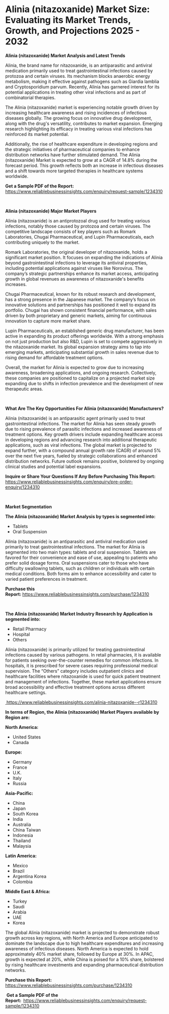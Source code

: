 <p><h1>Alinia (nitazoxanide) Market Size: Evaluating its Market Trends, Growth, and Projections 2025 - 2032</h1></p><p><strong>Alinia (nitazoxanide) Market Analysis and Latest Trends</strong></p>
<p><p>Alinia, the brand name for nitazoxanide, is an antiparasitic and antiviral medication primarily used to treat gastrointestinal infections caused by protozoa and certain viruses. Its mechanism blocks anaerobic energy metabolism, making it effective against pathogens such as Giardia lamblia and Cryptosporidium parvum. Recently, Alinia has garnered interest for its potential applications in treating other viral infections and as part of combinatorial therapies.</p><p>The Alinia (nitazoxanide) market is experiencing notable growth driven by increasing healthcare awareness and rising incidences of infectious diseases globally. The growing focus on innovative drug development, along with the drug's versatility, contributes to market expansion. Emerging research highlighting its efficacy in treating various viral infections has reinforced its market potential. </p><p>Additionally, the rise of healthcare expenditure in developing regions and the strategic initiatives of pharmaceutical companies to enhance distribution networks have further stimulated demand. The Alinia (nitazoxanide) Market is expected to grow at a CAGR of 14.8% during the forecast period. This growth reflects both an increase in infectious diseases and a shift towards more targeted therapies in healthcare systems worldwide.</p></p>
<p><strong>Get a Sample PDF of the Report:&nbsp;</strong> <a href="https://www.reliablebusinessinsights.com/enquiry/request-sample/1234310?utm_campaign=2247&utm_medium=2&utm_source=Github&utm_content=ia&utm_term=19042025&utm_id=alinia-nitazoxanide">https://www.reliablebusinessinsights.com/enquiry/request-sample/1234310</a></p>
<p>&nbsp;</p>
<p><strong>Alinia (nitazoxanide) Major Market Players</strong></p>
<p><p>Alinia (nitazoxanide) is an antiprotozoal drug used for treating various infections, notably those caused by protozoa and certain viruses. The competitive landscape consists of key players such as Romark Laboratories, Chugai Pharmaceutical, and Lupin Pharmaceuticals, each contributing uniquely to the market.</p><p>Romark Laboratories, the original developer of nitazoxanide, holds a significant market position. It focuses on expanding the indications of Alinia beyond gastrointestinal infections to leverage its antiviral properties, including potential applications against viruses like Norovirus. The company’s strategic partnerships enhance its market access, anticipating growth in global revenues as awareness of nitazoxanide's benefits increases.</p><p>Chugai Pharmaceutical, known for its robust research and development, has a strong presence in the Japanese market. The company’s focus on innovative solutions and partnerships has positioned it well to expand its portfolio. Chugai has shown consistent financial performance, with sales driven by both proprietary and generic markets, aiming for continuous innovation to capture more market share.</p><p>Lupin Pharmaceuticals, an established generic drug manufacturer, has been active in expanding its product offerings worldwide. With a strong emphasis on not just production but also R&D, Lupin is set to compete aggressively in the nitazoxanide market. Its global expansion strategy aims to tap into emerging markets, anticipating substantial growth in sales revenue due to rising demand for affordable treatment options.</p><p>Overall, the market for Alinia is expected to grow due to increasing awareness, broadening applications, and ongoing research. Collectively, these companies are positioned to capitalize on a projected market size expanding due to shifts in infection prevalence and the development of new therapeutic areas.</p></p>
<p>&nbsp;</p>
<p><strong>What Are The Key Opportunities For Alinia (nitazoxanide) Manufacturers?</strong></p>
<p><p>Alinia (nitazoxanide) is an antiparasitic agent primarily used to treat gastrointestinal infections. The market for Alinia has seen steady growth due to rising prevalence of parasitic infections and increased awareness of treatment options. Key growth drivers include expanding healthcare access in developing regions and advancing research into additional therapeutic applications, such as viral infections. The global market is projected to expand further, with a compound annual growth rate (CAGR) of around 5% over the next five years, fueled by strategic collaborations and enhanced distribution networks. Future outlook remains positive, bolstered by ongoing clinical studies and potential label expansions.</p></p>
<p><strong>Inquire or Share Your Questions If Any Before Purchasing This Report:</strong> <a href="https://www.reliablebusinessinsights.com/enquiry/pre-order-enquiry/1234310?utm_campaign=2247&utm_medium=2&utm_source=Github&utm_content=ia&utm_term=19042025&utm_id=alinia-nitazoxanide">https://www.reliablebusinessinsights.com/enquiry/pre-order-enquiry/1234310</a></p>
<p>&nbsp;</p>
<p><strong>Market Segmentation</strong></p>
<p><strong>The Alinia (nitazoxanide) Market Analysis by types is segmented into:</strong></p>
<p><ul><li>Tablets</li><li>Oral Suspension</li></ul></p>
<p><p>Alinia (nitazoxanide) is an antiparasitic and antiviral medication used primarily to treat gastrointestinal infections. The market for Alinia is segmented into two main types: tablets and oral suspension. Tablets are favored for their convenience and ease of use, appealing to patients who prefer solid dosage forms. Oral suspensions cater to those who have difficulty swallowing tablets, such as children or individuals with certain medical conditions. Both forms aim to enhance accessibility and cater to varied patient preferences in treatment.</p></p>
<p><strong>Purchase this Report:&nbsp;</strong><a href="https://www.reliablebusinessinsights.com/purchase/1234310?utm_campaign=2247&utm_medium=2&utm_source=Github&utm_content=ia&utm_term=19042025&utm_id=alinia-nitazoxanide">https://www.reliablebusinessinsights.com/purchase/1234310</a></p>
<p>&nbsp;</p>
<p><strong>The Alinia (nitazoxanide) Market Industry Research by Application is segmented into:</strong></p>
<p><ul><li>Retail Pharmacy</li><li>Hospital</li><li>Others</li></ul></p>
<p><p>Alinia (nitazoxanide) is primarily utilized for treating gastrointestinal infections caused by various pathogens. In retail pharmacies, it is available for patients seeking over-the-counter remedies for common infections. In hospitals, it is prescribed for severe cases requiring professional medical supervision. The “Others” category includes outpatient clinics and healthcare facilities where nitazoxanide is used for quick patient treatment and management of infections. Together, these market applications ensure broad accessibility and effective treatment options across different healthcare settings.</p></p>
<p><a href="https://www.reliablebusinessinsights.com/alinia-nitazoxanide--r1234310?utm_campaign=2247&utm_medium=2&utm_source=Github&utm_content=ia&utm_term=19042025&utm_id=alinia-nitazoxanide">&nbsp;https://www.reliablebusinessinsights.com/alinia-nitazoxanide--r1234310</a></p>
<p><strong>In terms of Region, the Alinia (nitazoxanide) Market Players available by Region are:</strong></p>
<p>
    <p> <strong> North America: </strong>
        <ul>
            <li>United States</li>
            <li>Canada</li>
        </ul>
        </p> 
    <p> <strong> Europe: </strong>
        <ul>
            <li>Germany</li>
            <li>France</li>
            <li>U.K.</li>
            <li>Italy</li>
            <li>Russia</li>
        </ul>
        </p> 
    <p> <strong> Asia-Pacific: </strong>
        <ul>
            <li>China</li>
            <li>Japan</li>
            <li>South Korea</li>
            <li>India</li>
            <li>Australia</li>
            <li>China Taiwan</li>
            <li>Indonesia</li>
            <li>Thailand</li>
            <li>Malaysia</li>
        </ul>
        </p> 
    <p> <strong> Latin America: </strong>
        <ul>
            <li>Mexico</li>
            <li>Brazil</li>
            <li>Argentina Korea</li>
            <li>Colombia</li>
        </ul>
        </p> 
    <p> <strong> Middle East & Africa: </strong>
        <ul>
            <li>Turkey</li>
            <li>Saudi</li>
            <li>Arabia</li>
            <li>UAE</li>
            <li>Korea</li>
        </ul>
    </p>
    </p>
<p><p>The global Alinia (nitazoxanide) market is projected to demonstrate robust growth across key regions, with North America and Europe anticipated to dominate the landscape due to high healthcare expenditures and increasing awareness of infectious diseases. North America is expected to hold approximately 40% market share, followed by Europe at 30%. In APAC, growth is expected at 20%, while China is poised for a 10% share, bolstered by rising healthcare investments and expanding pharmaceutical distribution networks.</p></p>
<p><strong>Purchase this Report: </strong><a href="https://www.reliablebusinessinsights.com/purchase/1234310?utm_campaign=2247&utm_medium=2&utm_source=Github&utm_content=ia&utm_term=19042025&utm_id=alinia-nitazoxanide">https://www.reliablebusinessinsights.com/purchase/1234310</a></p>
<p>&nbsp;<strong>Get a Sample PDF of the Report:&nbsp;&nbsp;</strong><a href="https://www.reliablebusinessinsights.com/enquiry/request-sample/1234310?utm_campaign=2247&utm_medium=2&utm_source=Github&utm_content=ia&utm_term=19042025&utm_id=alinia-nitazoxanide">https://www.reliablebusinessinsights.com/enquiry/request-sample/1234310</a></p>
<p><strong></strong></p>
<p><p></p><p></p><p></p></p>